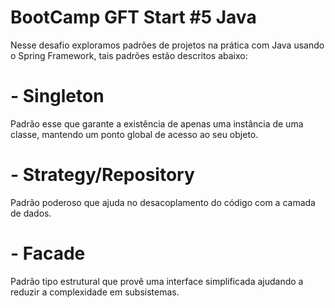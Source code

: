 # BootCamp GFT Start #5 Java

Nesse desafio exploramos padrões de projetos na prática com Java usando o Spring Framework, tais padrões estão descritos abaixo:

# - Singleton
Padrão esse que garante a existência de apenas uma instância de uma classe, mantendo um ponto global de acesso ao seu objeto.

# - Strategy/Repository
Padrão poderoso que ajuda no desacoplamento do código com a camada de dados.

# - Facade
Padrão tipo estrutural que provê uma interface simplificada ajudando a reduzir a complexidade em subsistemas.